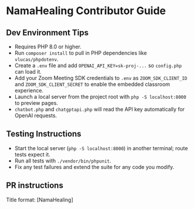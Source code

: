 # NamaHealing Contributor Guide

## Dev Environment Tips
- Requires PHP 8.0 or higher.
- Run `composer install` to pull in PHP dependencies like `vlucas/phpdotenv`.
- Create a `.env` file and add `OPENAI_API_KEY=sk-proj-...` so `config.php` can load it.
- Add your Zoom Meeting SDK credentials to `.env` as `ZOOM_SDK_CLIENT_ID` and `ZOOM_SDK_CLIENT_SECRET` to enable the embedded classroom experience.
- Launch a local server from the project root with `php -S localhost:8000` to preview pages.
- `chatbot.php` and `chatgptapi.php` will read the API key automatically for OpenAI requests.

## Testing Instructions
- Start the local server (`php -S localhost:8000`) in another terminal; route tests expect it.
- Run all tests with `./vendor/bin/phpunit`.
- Fix any test failures and extend the suite for any code you modify.

## PR instructions
Title format: [NamaHealing] <Title>
